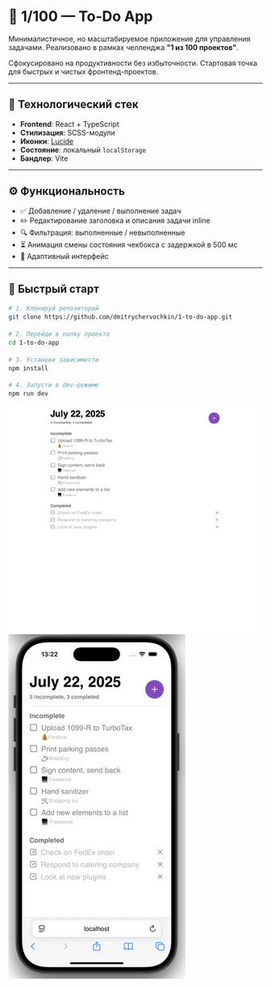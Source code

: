 # 📝 1/100 — To-Do App

Минималистичное, но масштабируемое приложение для управления задачами. Реализовано в рамках челленджа **"1 из 100 проектов"**.

Сфокусировано на продуктивности без избыточности. Стартовая точка для быстрых и чистых фронтенд-проектов.

---

## 🚀 Технологический стек

- **Frontend**: React + TypeScript
- **Стилизация**: SCSS-модули
- **Иконки**: [Lucide](https://lucide.dev/)
- **Состояние**: локальный `localStorage` 
- **Бандлер**: Vite

---

## ⚙️ Функциональность

- ✅ Добавление / удаление / выполнение задач
- ✏️ Редактирование заголовка и описания задачи inline
- 🔍 Фильтрация: выполненные / невыполненные
- ⏳ Анимация смены состояния чекбокса с задержкой в 500 мс
- 📱 Адаптивный интерфейс

---

## 🚀 Быстрый старт

```bash
# 1. Клонируй репозиторий
git clone https://github.com/dmitrychervochkin/1-to-do-app.git

# 2. Перейди в папку проекта
cd 1-to-do-app

# 3. Установи зависимости
npm install

# 4. Запусти в dev-режиме
npm run dev
```
![Превью](./public/pc.png) <!-- добавь скриншот, если нужно -->
![Превью](./public/phone.png) <!-- добавь скриншот, если нужно -->
